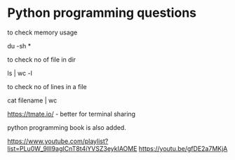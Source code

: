 # Python programming questions
to check memory usage 

du -sh *

to check no of file in dir 

ls | wc -l

to check no of lines in a file

cat filename | wc


https://tmate.io/ - better for terminal sharing 

python programming book is also added.

https://www.youtube.com/playlist?list=PLu0W_9lII9agICnT8t4iYVSZ3eykIAOME
https://youtu.be/gfDE2a7MKjA
